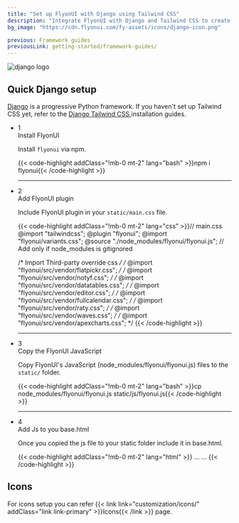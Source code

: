 ```yaml
---
title: "Set up FlyonUI with Django using Tailwind CSS"
description: "Integrate FlyonUI with Django and Tailwind CSS to create a responsive, modern interface and streamline your project's design."
bg_image: "https://cdn.flyonui.com/fy-assets/icons/django-icon.png"

previous: Framework guides
previousLink: getting-started/framework-guides/
---
```


<div>
  <div class="flex gap-2">
    <div><img src="https://cdn.flyonui.com/fy-assets/icons/django-icon.png" alt="django logo" class="h-auto w-14 mt-2" /></div>
    <div>
      <h2 class="text-base-content mb-3 text-lg font-semibold mt-2">
        Quick
        <span class="text-emerald-800">Django</span>
        setup
      </h2>
      <p class="text-base-conte/80 text-base">
        <a href="https://www.djangoproject.com/" class="link link-animated link-primary" target="_blank">Django</a> is a progressive Python framework. If you haven't set up Tailwind CSS yet, refer to the
        <a class="link link-animated" target="_blank" href="https://www.freecodecamp.org/news/how-to-integrate-tailwind-with-django/">
          Django Tailwind CSS
        </a>
        installation guides.
      </p>
    </div>
  </div>

  <ul class="timeline timeline-snap-icon timeline-compact timeline-vertical mb-12 w-full ps-0">
    <!-- Installation -->
    <li class="mt-0 mb-0 ps-0">
      <div class="timeline-middle mb-2">
        <span class="text-base-content flex size-7 items-center justify-center rounded-full border border-base-content/20 font-semibold">
          1
        </span>
      </div>
      <div class="timeline-end m-0 mb-0 w-full rounded-lg p-4">
        <div class="text-base-content mb-3 font-semibold">Install FlyonUI</div>
        <p>
          Install
          <code>flyonui</code>
          via npm.
        </p>
        {{< code-highlight addClass="!mb-0 mt-2" lang="bash" >}}npm i flyonui{{< /code-highlight >}}
      </div>
      <hr class="!w-0.5 rounded-none border-transparent" />
    </li>
    <!-- Add FlyonUI plugin -->
    <li class="mt-0 mb-0 ps-0">
      <div class="timeline-middle mb-2">
        <span class="text-base-content flex size-7 items-center justify-center rounded-full border border-base-content/20 font-semibold">
          2
        </span>
      </div>
      <div class="timeline-end m-0 mb-0 w-full rounded-lg p-4">
        <div class="text-base-content mb-3 font-semibold">Add FlyonUI plugin</div>
        <p>Include FlyonUI plugin in your <code>static/main.css</code> file.</p>
        {{< code-highlight addClass="!mb-0 mt-2" lang="css" >}}// main.css
@import "tailwindcss";
@plugin "flyonui";
@import "flyonui/variants.css";
@source "./node_modules/flyonui/flyonui.js"; // Add only if node_modules is gitignored

/* Import Third-party override css */
/* @import "flyonui/src/vendor/flatpickr.css"; */
/* @import "flyonui/src/vendor/notyf.css"; */
/* @import "flyonui/src/vendor/datatables.css"; */
/* @import "flyonui/src/vendor/editor.css"; */
/* @import "flyonui/src/vendor/fullcalendar.css"; */
/* @import "flyonui/src/vendor/raty.css"; */
/* @import "flyonui/src/vendor/waves.css"; */
/* @import "flyonui/src/vendor/apexcharts.css"; */
{{< /code-highlight >}}
  </div>
      <hr class="!w-0.5 rounded-none border-transparent" />
    </li>
    <!-- Add the FlyonUI JavaScript -->
    <li class="mt-0 mb-0 ps-0">
      <div class="timeline-middle mb-2">
        <span class="text-base-content flex size-7 items-center justify-center rounded-full border border-base-content/20 font-semibold">
          3
        </span>
      </div>
      <div class="timeline-end m-0 mb-0 w-full rounded-lg p-4">
        <div class="text-base-content mb-3 font-semibold">Copy the FlyonUI JavaScript</div>
        <p>Copy FlyonUI's JavaScript (node_modules/flyonui/flyonui.js) files to the <code>static/</code> folder.</p>
        {{< code-highlight addClass="!mb-0 mt-2" lang="bash" >}}cp node_modules/flyonui/flyonui.js static/js/flyonui.js{{< /code-highlight >}}
      </div>
      <hr class="!w-0.5 rounded-none border-transparent" />
    </li>
    <!--  -->
    <li class="mt-0 mb-0 ps-0">
      <div class="timeline-middle mb-2">
        <span class="text-base-content flex size-7 items-center justify-center rounded-full border border-base-content/20 font-semibold">
          4
        </span>
      </div>
      <div class="timeline-end m-0 mb-0 w-full rounded-lg p-4">
        <div class="text-base-content mb-3 font-semibold">Add Js to you base.html</div>
        <p>Once you copied the js file to your static folder include it in base.html.</p>
        {{< code-highlight addClass="!mb-0 mt-2" lang="html" >}}<html lang="en">
  ...
  <body>
    ...
    <script src="{% static 'js/flyonui.js' %}"></script>
  </body>
</html>
{{< /code-highlight >}}

</div>
</li>
  </ul>
</div>

<h2 class="text-lg font-medium mb-1">Icons</h2>
For icons setup you can refer {{< link link="customization/icons/" addClass="link link-primary" >}}Icons{{< /link >}} page.

